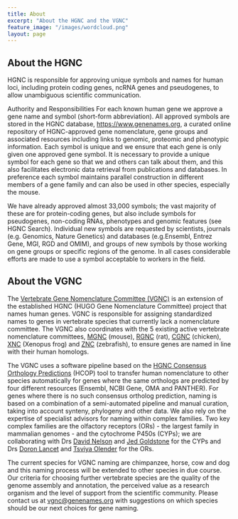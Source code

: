 ```yaml
---
title: About
excerpt: "About the HGNC and the VGNC"
feature_image: "/images/wordcloud.png"
layout: page
---
```


## About the HGNC

HGNC is responsible for approving unique symbols and names for human loci, including protein coding genes, ncRNA genes and pseudogenes, to allow unambiguous scientific communication.

Authority and Responsibilities
For each known human gene we approve a gene name and symbol (short-form abbreviation). All approved symbols are stored in the HGNC database, <https://www.genenames.org>, a curated online repository of HGNC-approved gene nomenclature, gene groups and associated resources including links to genomic, proteomic and phenotypic information. Each symbol is unique and we ensure that each gene is only given one approved gene symbol. It is necessary to provide a unique symbol for each gene so that we and others can talk about them, and this also facilitates electronic data retrieval from publications and databases. In preference each symbol maintains parallel construction in different members of a gene family and can also be used in other species, especially the mouse.

We have already approved almost 33,000 symbols; the vast majority of these are for protein-coding genes, but also include symbols for pseudogenes, non-coding RNAs, phenotypes and genomic features (see HGNC Search). Individual new symbols are requested by scientists, journals (e.g. Genomics, Nature Genetics) and databases (e.g.Ensembl, Entrez Gene, MGI, RGD and OMIM), and groups of new symbols by those working on gene groups or specific regions of the genome. In all cases considerable efforts are made to use a symbol acceptable to workers in the field.

## About the VGNC

The [Vertebrate Gene Nomenclature Committee (VGNC)](https://vertebrate.genenames.org) is an extension of the established HGNC (HUGO Gene Nomenclature Committee) project that names human genes. VGNC is responsible for assigning standardized names to genes in vertebrate species that currently lack a nomenclature committee. The VGNC also coordinates with the 5 existing active vertebrate nomenclature committees, [MGNC]("http://www.informatics.jax.org/") (mouse), [RGNC]("https://rgd.mcw.edu/") (rat), [CGNC]("http://birdgenenames.org/cgnc/index.jsp") (chicken), [XNC]("http://www.xenbase.org/entry/") (Xenopus frog) and [ZNC]("http://zfin.org/") (zebrafish), to ensure genes are named in line with their human homologs.

The VGNC uses a software pipeline based on the [HGNC Consensus Orthology Predictions]("https://www.genenames.org/tools/hcop/") (HCOP) tool to transfer human nomenclature to other species automatically for genes where the same orthologs are predicted by four different resources (Ensembl, NCBI Gene, OMA and PANTHER). For genes where there is no such consensus ortholog prediction, naming is based on a combination of a semi-automated pipeline and manual curation, taking into account synteny, phylogeny and other data. We also rely on the expertise of specialist advisors for naming within complex families. Two key complex families are the olfactory receptors (ORs) - the largest family in mammalian genomes - and the cytochrome P450s (CYPs); we are collaborating with Drs [David Nelson]("https://www.uthsc.edu/molecular_sciences/directories/faculty/d_nelson.php") and [Jed Goldstone]("https://www.whoi.edu/profile/jgoldstone/") for the CYPs and Drs [Doron Lancet]("https://www.weizmann.ac.il/molgen/Lancet/home") and [Tsviya Olender]("http://www.weizmann.ac.il/Staff_Scientists/tsviya-olender") for the ORs.

The current species for VGNC naming are chimpanzee, horse, cow and dog and this naming process will be extended to other species in due course. Our criteria for choosing further vertebrate species are the quality of the genome assembly and annotation, the perceived value as a research organism and the level of support from the scientific community. Please contact us at <vgnc@genenames.org> with suggestions on which species should be our next choices for gene naming.